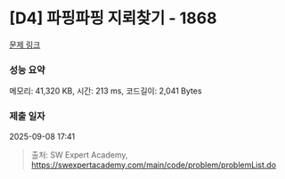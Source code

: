 # [D4] 파핑파핑 지뢰찾기 - 1868 

[문제 링크](https://swexpertacademy.com/main/code/problem/problemDetail.do?contestProbId=AV5LwsHaD1MDFAXc) 

### 성능 요약

메모리: 41,320 KB, 시간: 213 ms, 코드길이: 2,041 Bytes

### 제출 일자

2025-09-08 17:41



> 출처: SW Expert Academy, https://swexpertacademy.com/main/code/problem/problemList.do